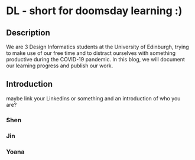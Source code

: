 
# DL - short for doomsday learning :) 

## Description
We are 3 Design Informatics students at the University of Edinburgh, trying to make use of our free time and to distract ourselves with something productive during the COVID-19 pandemic. In this blog, we will document our learning progress and publish our work.


## Introduction
maybe link your Linkedins or something and an introduction of who you are? 

### Shen


### Jin


### Yoana